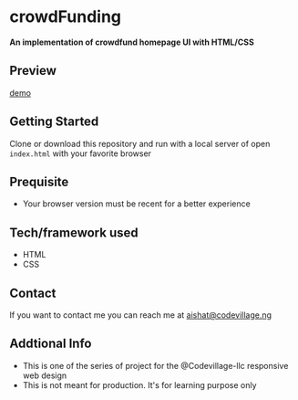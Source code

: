 # crowdFunding
**An implementation of crowdfund homepage UI with HTML/CSS**
## Preview
[demo](https://crowdfund.netlify.app/)

## Getting Started
Clone or download this repository and run with a local server of open `index.html` with your favorite browser

## Prequisite
- Your browser version must be recent for a better experience

## Tech/framework used
- HTML
- CSS


## Contact
If you want to contact me you can reach me at aishat@codevillage.ng

## Addtional Info
- This is one of the series of project for the @Codevillage-llc responsive web design 
- This is not meant for production. It's for learning purpose only 
